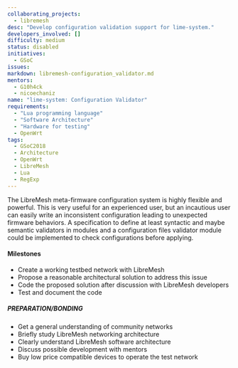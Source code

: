 ```yaml
---
collaborating_projects:
  - libremesh
desc: "Develop configuration validation support for lime-system."
developers_involved: []
difficulty: medium
status: disabled
initiatives:
  - GSoC
issues:
markdown: libremesh-configuration_validator.md
mentors:
  - G10h4ck
  - nicoechaniz
name: "lime-system: Configuration Validator"
requirements:
  - "Lua programming language"
  - "Software Architecture"
  - "Hardware for testing"
  - OpenWrt
tags:
  - GSoC2018
  - Architecture
  - OpenWrt
  - LibreMesh
  - Lua
  - RegExp
---
```



The LibreMesh meta-firmware configuration system is highly flexible and
powerful. This is very useful for an experienced user, but an incautious user
can easily write an inconsistent configuration leading to unexpected firmware
behaviors. A specification to define at least syntactic and maybe semantic
validators in modules and a configuration files validator module could be
implemented to check configurations before applying.


#### Milestones

* Create a working testbed network with LibreMesh
* Propose a reasonable architectural solution to address this issue
* Code the proposed solution after discussion with LibreMesh developers
* Test and document the code


##### PREPARATION/BONDING

* Get a general understanding of community networks
* Briefly study LibreMesh networking architecture
* Clearly understand LibreMesh software architecture
* Discuss possible development with mentors
* Buy low price compatible devices to operate the test network
